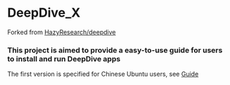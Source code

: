 # DeepDive_X

Forked from [HazyResearch/deepdive](https://github.com/HazyResearch/deepdive)

### <strong>This project is aimed to provide a easy-to-use guide for users to install and run DeepDive apps</strong>

The first version is specified for Chinese Ubuntu users, see [Guide](./Guide.md)
